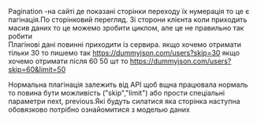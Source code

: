 Pagination -на сайті де показані сторінки переходу їх нумерація то це є пагінація.По сторінковий перегляд.
Зі сторони клієнта коли приходить масив даних то це можемо зробити циклом, але це не правильно так робити  
Плагінові дані повинні приходити із сервира.
якщо хочемо отримати тільки 30 то пишемо так https://dummyjson.com/users?skip=30
якщо хочемо отримати після 60 50 шт то https://dummyjson.com/users?skip=60&limit=50

Нормальна плагінація залежить від АРІ щоб вщна працювала нормаль то повина бути можливість ("skip","limit") 
або прости спеціальні параметри next, previous.Які будуть силатися яка сторінка наступна
обовязково потрібно ознайомитися з моделью даних
